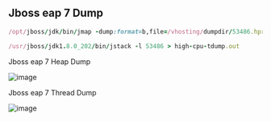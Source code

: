 ## Jboss eap 7 Dump

```ruby
/opt/jboss/jdk/bin/jmap -dump:format=b,file=/vhosting/dumpdir/53486.hprof 53486
```
```ruby
/usr/jboss/jdk1.8.0_202/bin/jstack -l 53486 > high-cpu-tdump.out
```
Jboss eap 7 Heap Dump

![image](https://user-images.githubusercontent.com/3519706/81080281-3b3bd800-8ef9-11ea-83b5-b41d63a6b630.png)

Jboss eap 7 Thread Dump

![image](https://user-images.githubusercontent.com/3519706/81080360-527ac580-8ef9-11ea-9a6f-31538ca58288.png)
